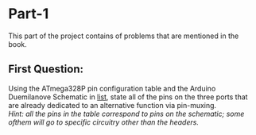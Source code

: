 # Part-1 
This part of the project contains of problems that are mentioned in the book.

## First Question:
Using the ATmega328P pin configuration table and the Arduino Duemilanove Schematic in [list](https://url.here), state all of the pins on the three ports that are already dedicated to an alternative function via pin-muxing.  
*Hint: all the pins in the table correspond to pins on the schematic; some ofthem will go to specific circuitry other than the headers.*